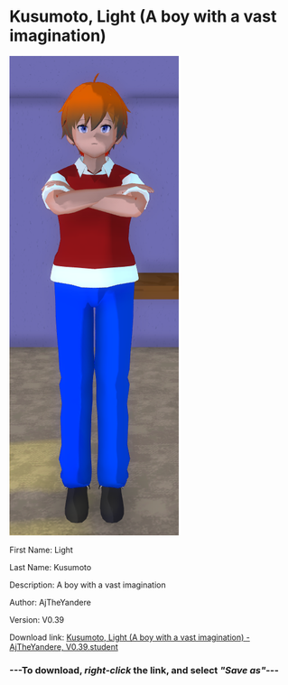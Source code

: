 # Kusumoto, Light (A boy with a vast imagination)

<img src = "https://raw.githubusercontent.com/Arbiter1223/Daigaku-Gurashi-Custom-Students/master/Students/Files/Kusumoto%2C%20Light%20(A%20boy%20with%20a%20vast%20imagination).png">

First Name: Light

Last Name: Kusumoto

Description: A boy with a vast imagination

Author: AjTheYandere

Version: V0.39

Download link: <a href="https://raw.githubusercontent.com/Arbiter1223/Daigaku-Gurashi-Custom-Students/master/Students/Files/Kusumoto%2C%20Light%20(A%20boy%20with%20a%20vast%20imagination)%20-%20AjTheYandere%2C%20V0.39.student">Kusumoto, Light (A boy with a vast imagination) - AjTheYandere, V0.39.student</a>

### ---**To download, _right-click_ the link, and select _"Save as"_**---
